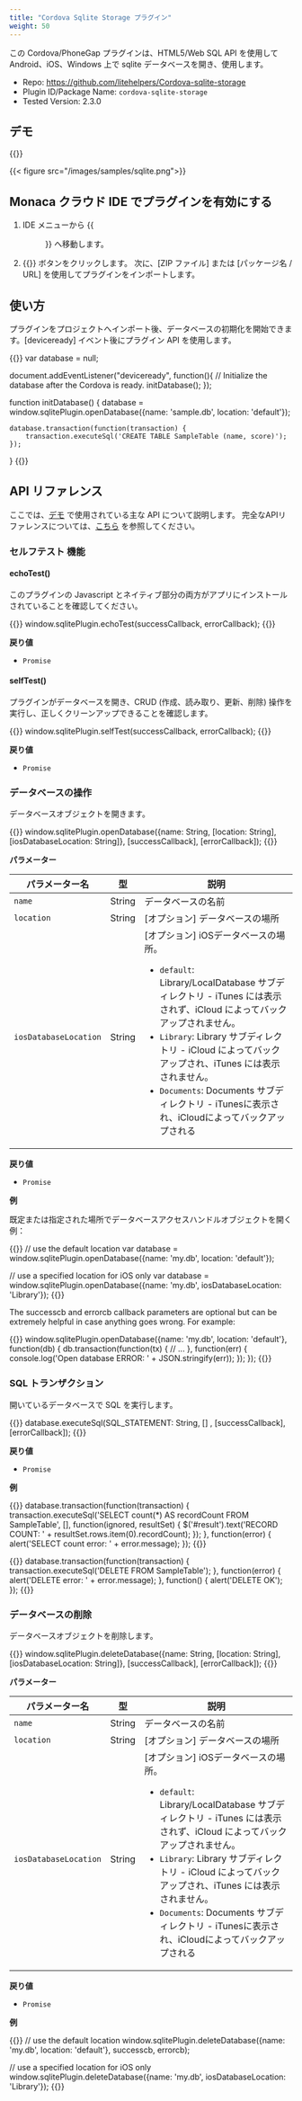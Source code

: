 ```yaml
---
title: "Cordova Sqlite Storage プラグイン"
weight: 50
---
```


この Cordova/PhoneGap プラグインは、HTML5/Web SQL API を使用して Android、iOS、Windows 上で sqlite データベースを開き、使用します。

- Repo: https://github.com/litehelpers/Cordova-sqlite-storage
- Plugin ID/Package Name: `cordova-sqlite-storage`
- Tested Version: 2.3.0

## デモ 

{{<import pid="5ac33652e78885cd208b4567" title="Sqlite Storage Plugin Demo">}}

{{< figure src="/images/samples/sqlite.png">}}

## Monaca クラウド IDE でプラグインを有効にする

1. IDE メニューから {{<menu menu1="設定" menu2="Cordova プラグインの管理">}} へ移動します。

2. {{<guilabel name="Cordova プラグインのインポート">}}  ボタンをクリックします。 次に、[ZIP ファイル] または [パッケージ名 / URL] を使用してプラグインをインポートします。

## 使い方

プラグインをプロジェクトへインポート後、データベースの初期化を開始できます。[deviceready] イベント後にプラグイン API を使用します。

{{<highlight javascript>}}
var database = null;

document.addEventListener("deviceready", function(){
    // Initialize the database after the Cordova is ready.
    initDatabase();
});

function initDatabase() {
    database = window.sqlitePlugin.openDatabase({name: 'sample.db', location: 'default'});

    database.transaction(function(transaction) {
        transaction.executeSql('CREATE TABLE SampleTable (name, score)');
    });
}
{{</highlight>}}

## API リファレンス

ここでは、[デモ](https://monaca.mobi/directimport?pid=5ac33652e78885cd208b4567) で使用されている主な API について説明します。 完全なAPIリファレンスについては、[こちら](https://github.com/litehelpers/Cordova-sqlite-storage) を参照してください。

### セルフテスト 機能

#### echoTest()

このプラグインの Javascript とネイティブ部分の両方がアプリにインストールされていることを確認してください。

{{<highlight javascript>}}
window.sqlitePlugin.echoTest(successCallback, errorCallback);
{{</highlight>}}

**戻り値**

- `Promise`

#### selfTest()

プラグインがデータベースを開き、CRUD (作成、読み取り、更新、削除) 操作を実行し、正しくクリーンアップできることを確認します。

{{<highlight javascript>}}
window.sqlitePlugin.selfTest(successCallback, errorCallback);
{{</highlight>}}

**戻り値**

- `Promise`

### データベースの操作

データベースオブジェクトを開きます。

{{<highlight javascript>}}
window.sqlitePlugin.openDatabase({name: String, [location: String], [iosDatabaseLocation: String]}, [successCallback], [errorCallback]);
{{</highlight>}}

**パラメーター**

パラメーター名 | 型 | 説明
-----|------|-------------
`name` | String | データベースの名前
`location` | String | [オプション] データベースの場所
`iosDatabaseLocation` | String | [オプション] iOSデータベースの場所。<ul><li>`default`: Library/LocalDatabase サブディレクトリ - iTunes には表示されず、iCloud によってバックアップされません。</li><li>`Library`: Library サブディレクトリ - iCloud によってバックアップされ、iTunes には表示されません。</li><li>`Documents`: Documents サブディレクトリ - iTunesに表示され、iCloudによってバックアップされる</li></ul>

**戻り値**

- `Promise` 

**例**

既定または指定された場所でデータベースアクセスハンドルオブジェクトを開く例：

{{<highlight javascript>}}
// use the default location
var database = window.sqlitePlugin.openDatabase({name: 'my.db', location: 'default'});

// use a specified location for iOS only
var database = window.sqlitePlugin.openDatabase({name: 'my.db', iosDatabaseLocation: 'Library'});
{{</highlight>}}

The successcb and errorcb callback parameters are optional but can be extremely helpful in case anything goes wrong. For example:

{{<highlight javascript>}}
window.sqlitePlugin.openDatabase({name: 'my.db', location: 'default'}, function(db) {
  db.transaction(function(tx) {
    // ...
  }, function(err) {
    console.log('Open database ERROR: ' + JSON.stringify(err));
  });
});
{{</highlight>}}

### SQL トランザクション

開いているデータベースで SQL を実行します。

{{<highlight javascript>}}
database.executeSql(SQL_STATEMENT: String, [] , [successCallback], [errorCallback]);
{{</highlight>}}

**戻り値**

- `Promise` 

**例**

{{<highlight javascript>}}
database.transaction(function(transaction) {
    transaction.executeSql('SELECT count(*) AS recordCount FROM SampleTable', [], function(ignored, resultSet) {
        $('#result').text('RECORD COUNT: ' + resultSet.rows.item(0).recordCount);
    });
}, function(error) {
    alert('SELECT count error: ' + error.message);
});
{{</highlight>}}

{{<highlight javascript>}}
database.transaction(function(transaction) {
    transaction.executeSql('DELETE FROM SampleTable');
}, function(error) {
    alert('DELETE error: ' + error.message);
}, function() {
    alert('DELETE OK');
});
{{</highlight>}}

### データベースの削除

データベースオブジェクトを削除します。

{{<highlight javascript>}}
window.sqlitePlugin.deleteDatabase({name: String, [location: String], [iosDatabaseLocation: String]}, [successCallback], [errorCallback]);
{{</highlight>}}

**パラメーター**

パラメーター名 | 型 | 説明
-----|------|-------------
`name` | String | データベースの名前
`location` | String | [オプション] データベースの場所
`iosDatabaseLocation` | String | [オプション] iOSデータベースの場所。<ul><li>`default`: Library/LocalDatabase サブディレクトリ - iTunes には表示されず、iCloud によってバックアップされません。</li><li>`Library`: Library サブディレクトリ - iCloud によってバックアップされ、iTunes には表示されません。</li><li>`Documents`: Documents サブディレクトリ - iTunesに表示され、iCloudによってバックアップされる</li></ul>

**戻り値**

- `Promise` 

**例**

{{<highlight javascript>}}
// use the default location
window.sqlitePlugin.deleteDatabase({name: 'my.db', location: 'default'}, successcb, errorcb);

// use a specified location for iOS only
window.sqlitePlugin.deleteDatabase({name: 'my.db', iosDatabaseLocation: 'Library'});
{{</highlight>}}